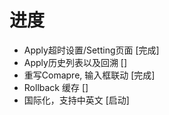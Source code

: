 # 进度

* Apply超时设置/Setting页面 [完成]
* Apply历史列表以及回溯 []
* 重写Comapre, 输入框联动 [完成]
* Rollback 缓存 []
* 国际化，支持中英文 [启动]